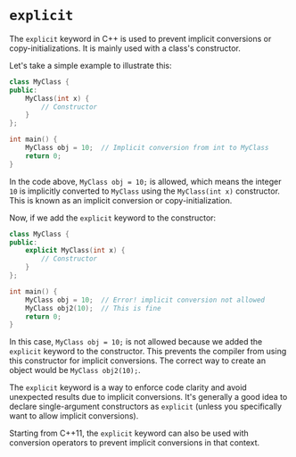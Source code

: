 # `explicit`

The `explicit` keyword in C++ is used to prevent implicit conversions or copy-initializations. It is mainly used with a class's constructor.

Let's take a simple example to illustrate this:

```cpp
class MyClass {
public:
    MyClass(int x) {
        // Constructor
    }
};

int main() {
    MyClass obj = 10;  // Implicit conversion from int to MyClass
    return 0;
}
```

In the code above, `MyClass obj = 10;` is allowed, which means the integer `10` is implicitly converted to `MyClass` using the `MyClass(int x)` constructor. This is known as an implicit conversion or copy-initialization.

Now, if we add the `explicit` keyword to the constructor:

```cpp
class MyClass {
public:
    explicit MyClass(int x) {
        // Constructor
    }
};

int main() {
    MyClass obj = 10;  // Error! implicit conversion not allowed
    MyClass obj2(10);  // This is fine
    return 0;
}
```

In this case, `MyClass obj = 10;` is not allowed because we added the `explicit` keyword to the constructor. This prevents the compiler from using this constructor for implicit conversions. The correct way to create an object would be `MyClass obj2(10);`.

The `explicit` keyword is a way to enforce code clarity and avoid unexpected results due to implicit conversions. It's generally a good idea to declare single-argument constructors as `explicit` (unless you specifically want to allow implicit conversions). 

Starting from C++11, the `explicit` keyword can also be used with conversion operators to prevent implicit conversions in that context.